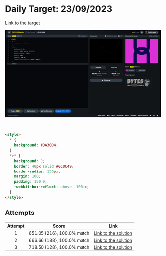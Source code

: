 # Daily Target: 23/09/2023

[Link to the target](https://cssbattle.dev/play/Vq3E4ejRQvMqh7TKMATX)

![img](../images/target-solution/daily-target_2023-09-23.png)

<br>

```html
<style>
  * {
    background: #DA30D4;
  }
  *>* {
    background: 0;
    border: 40px solid #0C0C49;
    border-radius: 150px;
    margin: 100;
    padding: 150 0;
    -webkit-box-reflect: above -100px;
  }
</style>
```

## Attempts
| Attempt | Score | Link |
|:-:|:-:|:-:|
| 1 | 651.05 {216}, 100.0% match | [Link to the solution](../html/daily-target_2023-09-23_attempt-01.html) |
| 2 | 666.66 {188}, 100.0% match | [Link to the solution](../html/daily-target_2023-09-23_attempt-02.html) |
| 3 | 718.50 {128}, 100.0% match | [Link to the solution](../html/daily-target_2023-09-23_attempt-03.html) |
